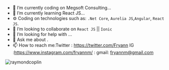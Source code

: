 - 🔭 I’m currently coding on Megsoft Consulting...
- 🌱 I’m currently learning React JS...
- ⚙️ Coding on technologies such as: `.Net Core`, `Aurelia JS`,`Angular`, `React JS`.
- 👯 I’m looking to collaborate on `React JS` || `Ionic`
- 🤔 I’m looking for help with ...
- 💬 Ask me about .
- 📫 How to reach me:Twitter : https://twitter.com/Fryann IG :https://www.instagram.com/fryannm/ : gmail: fryannm@gmail.com

<img src="https://github-readme-stats.vercel.app/api?username=fryannm&show_icons=true" alt="raymondcoplin" /></p>

<!--
**FryannM/fryannM** is a ✨ _special_ ✨ repository because its `README.md` (this file) appears on your GitHub profile.
